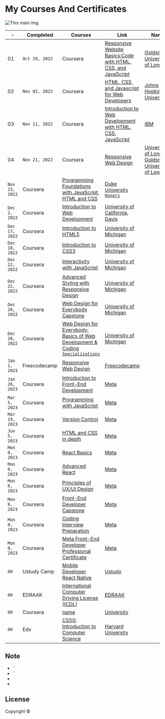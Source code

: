 # My Courses And Certificates


![This main img]()


| - | Completed | Courses | Link | Name
| ------------- | ------------- | ------------- | ------------- | ------------- |
| 01 |`Oct 29, 2022`| Coursera | [Responsive Website Basics:Code with HTML, CSS, and JavaScript](https://www.coursera.org/account/accomplishments/verify/HZEC3E37GQ2E) | [Goldsmiths, University of London](https://github.com/x39OME/my-courses-and-certificates/blob/main/Coursera%20HZEC3E37GQ2E.pdf)
| 02 |`Nov 02, 2022`|  Coursera | [HTML, CSS, and Javascript for Web Developers](https://www.coursera.org/account/accomplishments/verify/9VHZ6UVAH3TQ) | [Johns Hopkins University](https://github.com/x39OME/my-courses-and-certificates/blob/main/Coursera%209VHZ6UVAH3TQ.pdf)
| 03 |`Nov 11, 2022`| Coursera | [Introduction to Web Development with HTML, CSS, JavaScript](https://www.coursera.org/account/accomplishments/verify/EQF2QCCP349C) | [IBM](https://github.com/x39OME/my-courses-and-certificates/blob/main/Coursera%20EQF2QCCP349C.pdf)
| 04 |`Nov 21, 2022`| Coursera | [Responsive Web Design](https://www.coursera.org/account/accomplishments/verify/LKAJKVJF37MC) | [University of London, Goldsmiths, University of London](https://github.com/x39OME/my-courses-and-certificates/blob/main/Coursera%20LKAJKVJF37MC.pdf)
|`Nov 23, 2022`| Coursera | [Programming Foundations with JavaScript, HTML and CSS](https://www.coursera.org/account/accomplishments/verify/MLR42HN3FV73) | [Duke University `Honors`](https://github.com/x39OME/my-courses-and-certificates/blob/main/Coursera%20MLR42HN3FV73.pdf)
|`Dec 2, 2022`| Coursera | [Introduction to Web Development](https://www.coursera.org/account/accomplishments/verify/N9JSX9RCF86N) | [University of California, Davis](https://github.com/x39OME/my-courses-and-certificates/blob/main/Coursera%20N9JSX9RCF86N.pdf)
|`Dec 17, 2022`| Coursera | [Introduction to HTML5](https://www.coursera.org/account/accomplishments/verify/HP4P8RHCVT29) | [University of Michigan](https://github.com/x39OME/my-courses-and-certificates/blob/main/Coursera%20HP4P8RHCVT29.pdf)
|`Dec 18, 2022`| Coursera | [Introduction to CSS3](https://www.coursera.org/account/accomplishments/verify/LSFFPNEGGDDX) | [University of Michigan](https://github.com/x39OME/my-courses-and-certificates/blob/main/Coursera%20LSFFPNEGGDDX.pdf)
|`Dec 22, 2022`| Coursera | [Interactivity with JavaScript](https://www.coursera.org/account/accomplishments/verify/XUL4BHS7DRAX) | [University of Michigan](https://github.com/x39OME/my-courses-and-certificates/blob/main/Coursera%20XUL4BHS7DRAX.pdf)
|`Dec 22, 2022`| Coursera | [Advanced Styling with Responsive Design](https://www.coursera.org/account/accomplishments/verify/YGML3NDYN3VM) | [University of Michigan](https://github.com/x39OME/my-courses-and-certificates/blob/main/Coursera%20YGML3NDYN3VM.pdf)
|`Dec 28, 2022`| Coursera | [Web Design for Everybody Capstone](https://www.coursera.org/account/accomplishments/verify/8ZRCKQCK8PCQ) | [University of Michigan](https://github.com/x39OME/my-courses-and-certificates/blob/main/Coursera%208ZRCKQCK8PCQ.pdf)
|`Dec 28, 2022`| Coursera | [Web Design for Everybody: Basics of Web Development & Coding `Specializations`](https://www.coursera.org/account/accomplishments/specialization/UCNQ666QC6ZQ) | [University of Michigan](https://github.com/x39OME/my-courses-and-certificates/blob/main/Coursera%20UCNQ666QC6ZQ.pdf)
|`Jan 1, 2023`| Freecodecamp | [Responsive Web Design](https://www.freecodecamp.org/certification/fcc1bcf9fb8-3ff8-4440-8c80-1c959a408e53/responsive-web-design) | [Freecodecamp](https://github.com/x39OME/my-courses-and-certificates/blob/main/Freecodecamp.PNG)
|`Jan 26, 2023`| Coursera | [Introduction to Front-End Development](https://www.coursera.org/account/accomplishments/verify/VBAXM7Y32S64) | [Meta](https://github.com/x39OME/my-courses-and-certificates/blob/main/Coursera%20VBAXM7Y32S64.pdf)
|`Mar 5, 2023`| Coursera | [Programming with JavaScript](https://www.coursera.org/account/accomplishments/verify/ZYY8B5WRWQRA) | [Meta](https://github.com/x39OME/my-courses-and-certificates/blob/main/Coursera%20ZYY8B5WRWQRA.pdf)
|`Mar 19, 2023`| Coursera | [Version Control](https://www.coursera.org/account/accomplishments/verify/QRAE2J76FPJH) | [Meta](https://github.com/x39OME/my-courses-and-certificates/blob/main/Coursera%20QRAE2J76FPJH.pdf)
|`Jun 5, 2023`| Coursera | [HTML and CSS in depth](https://www.coursera.org/account/accomplishments/verify/GBSR2278G4QS) | [Meta](https://github.com/x39OME/my-courses-and-certificates/blob/main/Coursera%20GBSR2278G4QS.pdf)
|`Mon 0, 2023`| Coursera | [React Basics]() | [Meta]()
|`Mon 0, 2023`| Coursera | [Advanced React]() | [Meta]()
|`Mon 0, 2023`| Coursera | [Principles of UX/UI Design]() | [Meta]()
|`Mon 0, 2023`| Coursera | [Front-End Developer Capstone ]() | [Meta]()
|`Mon 0, 2023`| Coursera | [Coding Interview Preparation]() | [Meta]()
|`Mon 0, 2023`| Coursera | [Meta Front-End Developer Professional Certificate]() | [Meta]()
|`00`| Ustudy Camp | [Mobile Developer React Native](https://ustudy24.com/course/1262) | [Ustudy](https://ustudy24.com/course/1262)
|`00`| EDRAAK | [International Computer Driving License (ICDL)]() | [EDRAAK](https://programs.edraak.org/)
|`00`| Coursera | [name]() | [University]()
|`00`| Edx | [CS50: Introduction to Computer Science]() | [Harvard University](https://pll.harvard.edu/course/cs50-introduction-computer-science)
## 

## Note


-  ``
- ``
- 
- 

## License

Copyright ©
